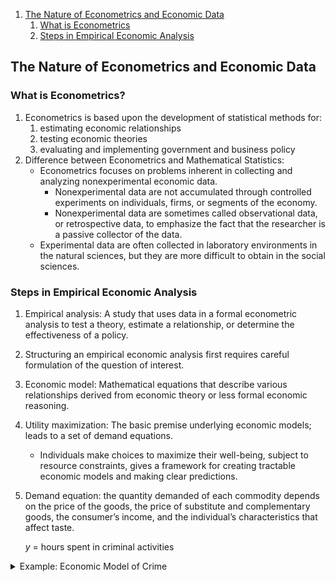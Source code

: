 
1. [The Nature of Econometrics and Economic Data](#The-Nature-of-Econometrics-and-Economic-Data)
   1. [What is Econometrics](#What-is-Econometrics)
   2. [Steps in Empirical Economic Analysis](#Steps-in-Empirical-Economic-Analysis)

## The Nature of Econometrics and Economic Data

### What is Econometrics?

1. Econometrics is based upon the development of statistical methods for:
   1. estimating economic relationships
   2. testing economic theories
   3. evaluating and implementing government and business policy
2. Difference between Econometrics and Mathematical Statistics:
   - Econometrics focuses on problems inherent in collecting and analyzing nonexperimental economic data.
     - Nonexperimental data are not accumulated through controlled experiments on individuals, firms, or segments of the economy. 
     - Nonexperimental data are sometimes called observational data, or retrospective data, to emphasize the fact that the researcher is a passive collector of the data.
   - Experimental data are often collected in laboratory environments in the natural sciences, but they are more difficult to obtain in the social sciences.

### Steps in Empirical Economic Analysis

1. Empirical analysis: A study that uses data in a formal econometric analysis to test a theory, estimate a relationship, or determine the effectiveness of a policy.
2. Structuring an empirical economic analysis first requires careful formulation of the question of interest.
3. Economic model: Mathematical equations that describe various relationships derived from economic theory or less formal economic reasoning.
4. Utility maximization: The basic premise underlying economic models; leads to a set of demand equations.
   - Individuals make choices to maximize their well-being, subject to resource constraints, gives a framework for creating tractable economic models and making clear predictions.
5. Demand equation: the quantity demanded of each commodity depends on the price of the goods, the price of substitute and complementary goods, the consumer’s income, and the individual’s characteristics that affect taste.

   $y$ =  hours spent in criminal activities

<details>
  <summary>Example: Economic Model of Crime</summary>

   1. Gary Becker postulated a utility maximization framework to describe an individual’s participation in crime. 
   2. Certain crimes have clear economic rewards, but most criminal behaviors have costs. 
   3. The opportunity costs of crime prevent the criminal from participating in other activities such as legal employment.
   4. In addition, there are costs associated with the possibility of being caught and then, if convicted, the costs associated with incarceration. 
   5. The decision to undertake illegal activity is one of resource allocation, with the benefits and costs of competing activities taken into account.

   Under general assumptions, we can derive an equation describing the amount of time spent in criminal activity as a function of various factors. We might represent such a function as

   $$ y = f(x_1, x_2, x_3, x_4, x_5, x_6, x_7) $$
   
   $y$ =  hours spent in criminal activities
   
   $y$ =  hours spent in criminal activities

   This sentence uses `$` delimiters to show math inline:  $\sqrt{3x-1}+(1+x)^2$

   
</details>

